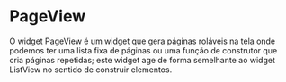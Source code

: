 # PageView

O widget PageView é um widget que gera páginas roláveis ​​na tela onde podemos ter uma lista fixa de páginas ou uma função de construtor que cria páginas repetidas; este widget age de forma semelhante ao widget ListView no sentido de construir elementos.
